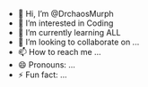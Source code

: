 - 👋 Hi, I’m @DrchaosMurph
- 👀 I’m interested in Coding
- 🌱 I’m currently learning ALL
- 💞️ I’m looking to collaborate on ...
- 📫 How to reach me ...
- 😄 Pronouns: ...
- ⚡ Fun fact: ...

<!---
DrachaosMurph/DrachaosMurph is a ✨ special ✨ repository because its `README.md` (this file) appears on your GitHub profile.
You can click the Preview link to take a look at your changes.
--->
